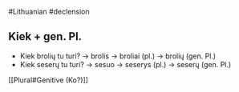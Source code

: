 #Lithuanian #declension 

## Kiek + gen. Pl.

- Kiek brolių tu turi? -> brolis -> broliai (pl.) -> brolių (gen. Pl.)
- Kiek seserų tu turi? -> sesuo -> seserys (pl.) -> seserų (gen. Pl.)

[[Plural#Genitive (Ko?)]]